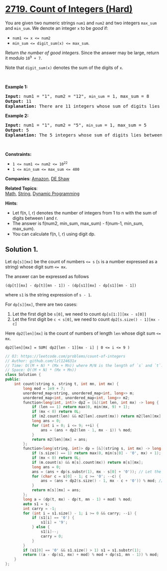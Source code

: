 # [2719. Count of Integers (Hard)](https://leetcode.com/problems/count-of-integers)

<p>You are given two numeric strings <code>num1</code> and <code>num2</code> and two integers <code>max_sum</code> and <code>min_sum</code>. We denote an integer <code>x</code> to be <em>good</em> if:</p>

<ul>
	<li><code>num1 &lt;= x &lt;= num2</code></li>
	<li><code>min_sum &lt;= digit_sum(x) &lt;= max_sum</code>.</li>
</ul>

<p>Return <em>the number of good integers</em>. Since the answer may be large, return it modulo <code>10<sup>9</sup> + 7</code>.</p>

<p>Note that <code>digit_sum(x)</code> denotes the sum of the digits of <code>x</code>.</p>

<p>&nbsp;</p>
<p><strong class="example">Example 1:</strong></p>

<pre>
<strong>Input:</strong> num1 = &quot;1&quot;, num2 = &quot;12&quot;, <code>min_sum</code> = 1, max_sum = 8
<strong>Output:</strong> 11
<strong>Explanation:</strong> There are 11 integers whose sum of digits lies between 1 and 8 are 1,2,3,4,5,6,7,8,10,11, and 12. Thus, we return 11.
</pre>

<p><strong class="example">Example 2:</strong></p>

<pre>
<strong>Input:</strong> num1 = &quot;1&quot;, num2 = &quot;5&quot;, <code>min_sum</code> = 1, max_sum = 5
<strong>Output:</strong> 5
<strong>Explanation:</strong> The 5 integers whose sum of digits lies between 1 and 5 are 1,2,3,4, and 5. Thus, we return 5.
</pre>

<p>&nbsp;</p>
<p><strong>Constraints:</strong></p>

<ul>
	<li><code>1 &lt;= num1 &lt;= num2 &lt;= 10<sup>22</sup></code></li>
	<li><code>1 &lt;= min_sum &lt;= max_sum &lt;= 400</code></li>
</ul>


**Companies**:
[Amazon](https://leetcode.com/company/amazon), [DE Shaw](https://leetcode.com/company/de-shaw)

**Related Topics**:  
[Math](https://leetcode.com/tag/math), [String](https://leetcode.com/tag/string), [Dynamic Programming](https://leetcode.com/tag/dynamic-programming)

**Hints**:
* Let f(n, l, r) denotes the number of integers from 1 to n with the sum of digits between l and r.
* The answer is f(num2, min_sum, max_sum) - f(num-1, min_sum, max_sum).
* You can calculate f(n, l, r) using digit dp.

## Solution 1.

Let `dp[s][mx]` be the count of numbers `<= s` (`s` is a number expressed as a string) whose digit sum `<= mx`.

The answer can be expressed as follows

```
(dp[t][mx] - dp[t][mn - 1]) - (dp[s1][mx] - dp[s1][mn - 1])
```

where `s1` is the string expression of `s - 1`.

For `dp[s][mx]`, there are two cases:

1. Let the first digit be `s[0]`, we need to count `dp[s[1:]][mx - s[0]]`
2. Let the first digit be `c < s[0]`, we need to count `dp2[s.size() - 1][mx - c]`

Here `dp2[len][mx]` is the count of numbers of length `len` whose digit sum `<= mx`.

```
dp2[len][mx] = SUM( dp2[len - 1][mx - i] | 0 <= i <= 9 )
```

```cpp
// OJ: https://leetcode.com/problems/count-of-integers
// Author: github.com/lzl124631x
// Time: O((M + N) * (Mx + Mn)) where M/N is the length of `s` and `t`.
// Space: O((M + N) * (Mx + Mn))
class Solution {
public:
    int count(string s, string t, int mn, int mx) {
        long mod = 1e9 + 7;
        unordered_map<string, unordered_map<int, long>> m;
        unordered_map<int, unordered_map<int, long>> m2;
        function<long(int, int)> dp2 = [&](int len, int mx) -> long {
            if (len == 1) return max(0, min(mx, 9) + 1);
            if (mx < 0) return 0L;
            if (m2.count(len) && m2[len].count(mx)) return m2[len][mx];
            long ans = 0;
            for (int i = 0; i <= 9; ++i) {
                ans = (ans + dp2(len - 1, mx - i)) % mod;
            }
            return m2[len][mx] = ans;
        };
        function<long(string, int)> dp = [&](string s, int mx) -> long {
            if (s.size() == 1) return max(0, min(s[0] - '0', mx) + 1);
            if (mx < 0) return 0L;
            if (m.count(s) && m[s].count(mx)) return m[s][mx];
            long ans = 0;
            ans = (ans + dp(s.substr(1), mx - s[0] + '0')); // Let the first digit be `s[0]`, count `dp[s[1:]][mx - s[0]]`
            for (char c = s[0] - 1; c >= '0'; --c) {
                ans = (ans + dp2(s.size() - 1, mx - c + '0')) % mod; // Let the first digit be `c < s[0]`, count `dp2[s.size() - 1][mx - c]`
            }
            return m[s][mx] = ans;
        };
        long a = (dp(t, mx) - dp(t, mn - 1) + mod) % mod;
        auto s1 = s;
        int carry = -1;
        for (int i = s1.size() - 1; i >= 0 && carry; --i) {
            if (s1[i] == '0') {
                s1[i] = '9';
            } else {
                s1[i]--;
                carry = 0;
            }
        }
        if (s1[0] == '0' && s1.size() > 1) s1 = s1.substr(1);
        return ((a - dp(s1, mx) + mod) % mod + dp(s1, mn - 1)) % mod;
    }
};
```